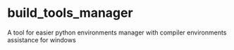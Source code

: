 # build_tools_manager
A tool for easier python environments manager with compiler environments assistance for windows
